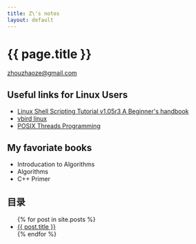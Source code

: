```yaml
---
title: Z\'s notes
layout: default
---
```

# {{ page.title }}
<zhouzhaoze@gmail.com>

## Useful links for Linux Users
* [Linux Shell Scripting Tutorial v1.05r3 A Beginner\'s handbook](http://www.freeos.com/guides/lsst/)
* [vbird linux](http://vbird.dic.ksu.edu.tw/)
* [POSIX Threads Programming](https://computing.llnl.gov/tutorials/pthreads/)


## My favoriate books
  * Introducation to Algorithms
  * Algorithms
  * C++ Primer

## 目录
<ul>
  {% for post in site.posts %}
    <li>
      <a href="{{ post.url }}">{{ post.title }}</a>
    </li>
  {% endfor %}
</ul>
